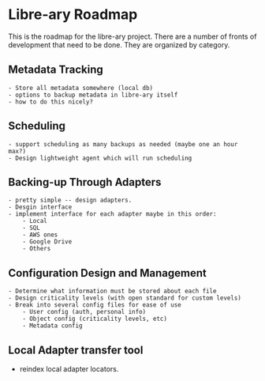 # Libre-ary Roadmap

This is the roadmap for the libre-ary project. There are a number of fronts of development that need to be done. They are organized by category.

## Metadata Tracking

	- Store all metadata somewhere (local db)
	- options to backup metadata in libre-ary itself
	- how to do this nicely?

## Scheduling
	- support scheduling as many backups as needed (maybe one an hour max?)
	- Design lightweight agent which will run scheduling

## Backing-up Through Adapters
	- pretty simple -- design adapters. 
	- Desgin interface
	- implement interface for each adapter maybe in this order:
		- Local
		- SQL
		- AWS ones
		- Google Drive
		- Others

## Configuration Design and Management
	
	- Determine what information must be stored about each file
	- Design criticality levels (with open standard for custom levels)
	- Break into several config files for ease of use
		- User config (auth, personal info)
		- Object config (criticality levels, etc)
		- Metadata config


## Local Adapter transfer tool

 - reindex local adapter locators.